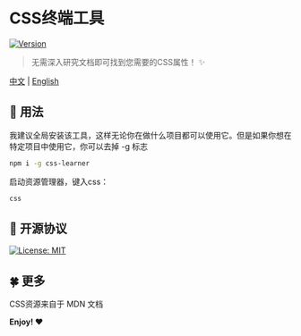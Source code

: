 # CSS终端工具 

[![Version](https://runkit.io/bokub/npm-version/branches/master/css-learner?style=flat)](https://www.npmjs.com/package/css-learner)

> 无需深入研究文档即可找到您需要的CSS属性！ ✨

[中文](https://github.com/babyAnnie/css-learner/blob/master/README.cn.md) | [English](https://github.com/babyAnnie/css-learner/blob/master/README.md)

## :lemon: 用法

我建议全局安装该工具，这样无论你在做什么项目都可以使用它。但是如果你想在特定项目中使用它，你可以去掉 -g 标志
```sh
npm i -g css-learner
```

启动资源管理器，键入css：
```sh
css
```

## :book: 开源协议

[![License: MIT](https://img.shields.io/badge/License-MIT-lightgrey.svg)](https://github.com/babyAnnie/css-learner/blob/master/LICENSE)

## :four_leaf_clover: 更多

CSS资源来自于 MDN 文档

**Enjoy! ❤**
